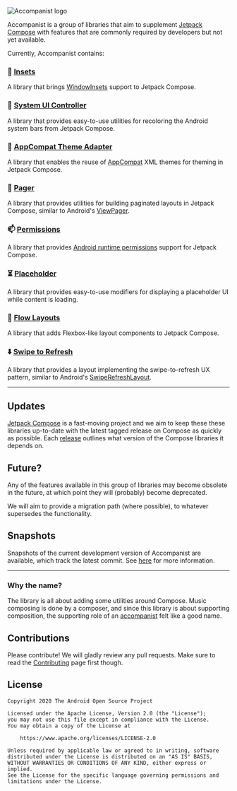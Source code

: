 ![Accompanist logo](docs/header.png)

Accompanist is a group of libraries that aim to supplement [Jetpack Compose][compose] with features that are commonly required by developers but not yet available.

Currently, Accompanist contains:

### 📐 [Insets](./insets/)
A library that brings [WindowInsets][windowinsets] support to Jetpack Compose.

### 🍫 [System UI Controller](./systemuicontroller/)
A library that provides easy-to-use utilities for recoloring the Android system bars from Jetpack Compose.

### 🎨 [AppCompat Theme Adapter](./appcompat-theme/)
A library that enables the reuse of [AppCompat][appcompat] XML themes for theming in Jetpack Compose.

### 📖 [Pager](./pager/)
A library that provides utilities for building paginated layouts in Jetpack Compose, similar to Android's [ViewPager][viewpager].

### 📫 [Permissions](./permissions/)
A library that provides [Android runtime permissions][runtimepermissions] support for Jetpack Compose.

### ⏳ [Placeholder](./placeholder/)
A library that provides easy-to-use modifiers for displaying a placeholder UI while content is loading.

### 🌊 [Flow Layouts](./flowlayout/)
A library that adds Flexbox-like layout components to Jetpack Compose.

### ⬇️ [Swipe to Refresh](./swiperefresh/)
A library that provides a layout implementing the swipe-to-refresh UX pattern, similar to Android's [SwipeRefreshLayout](https://developer.android.com/jetpack/androidx/releases/swiperefreshlayout).

---

## Updates

[Jetpack Compose][compose] is a fast-moving project and we aim to keep these these libraries up-to-date with the
latest tagged release on Compose as quickly as possible. Each [release](https://github.com/google/accompanist/releases)  outlines what version of the Compose libraries it depends on.

## Future?

Any of the features available in this group of libraries may become obsolete in the future, at which point they will (probably) become deprecated. 

We will aim to provide a migration path (where possible), to whatever supersedes the functionality.

## Snapshots

Snapshots of the current development version of Accompanist are available, which track the latest commit. See [here](docs/using-snapshot-version.md) for more information. 

---

### Why the name?

The library is all about adding some utilities around Compose. Music composing is done by a
composer, and since this library is about supporting composition, the supporting role of an [accompanist](https://en.wikipedia.org/wiki/Accompaniment) felt like a good name.

## Contributions

Please contribute! We will gladly review any pull requests.
Make sure to read the [Contributing](CONTRIBUTING.md) page first though.

## License

```
Copyright 2020 The Android Open Source Project
 
Licensed under the Apache License, Version 2.0 (the "License");
you may not use this file except in compliance with the License.
You may obtain a copy of the License at

    https://www.apache.org/licenses/LICENSE-2.0

Unless required by applicable law or agreed to in writing, software
distributed under the License is distributed on an "AS IS" BASIS,
WITHOUT WARRANTIES OR CONDITIONS OF ANY KIND, either express or implied.
See the License for the specific language governing permissions and
limitations under the License.
```

[appcompat]: https://developer.android.com/jetpack/androidx/releases/appcompat
[compose]: https://developer.android.com/jetpack/compose
[snap]: https://oss.sonatype.org/content/repositories/snapshots/com/google/accompanist/
[mdc]: https://material.io/develop/android/
[windowinsets]: https://developer.android.com/reference/kotlin/android/view/WindowInsets
[viewpager]: https://developer.android.com/reference/kotlin/androidx/viewpager/widget/ViewPager
[runtimepermissions]: https://developer.android.com/guide/topics/permissions/overview